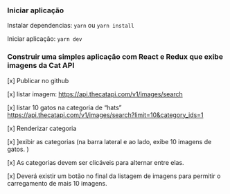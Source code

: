 ### Iniciar aplicação

Instalar dependencias: ```yarn``` ou ```yarn install```

Iniciar aplicação: ```yarn dev```

### Construir uma simples aplicação com React e Redux que exibe imagens da Cat API 

[x] Publicar no github

[x] listar imagem: https://api.thecatapi.com/v1/images/search

[x] listar 10 gatos na categoria de “hats” https://api.thecatapi.com/v1/images/search?limit=10&category_ids=1

[x] Renderizar categoria

[x] ]exibir as categorias (na barra lateral e ao lado, exibe 10  imagens de gatos. )

[x] As categorias devem ser clicáveis para alternar entre elas. 

[x] Deverá existir um botão no final da listagem de imagens para permitir o carregamento  de mais 10 imagens. 



